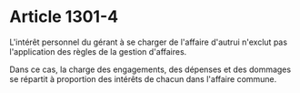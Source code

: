 # Article 1301-4

L'intérêt personnel du gérant à se charger de l'affaire d'autrui n'exclut pas l'application des règles de la gestion d'affaires.

Dans ce cas, la charge des engagements, des dépenses et des dommages se répartit à proportion des intérêts de chacun dans l'affaire commune.
